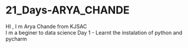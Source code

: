 # 21_Days-ARYA_CHANDE
HI , I m Arya Chande from KJSAC  
I m a beginer to data science
Day 1 - Learnt the instalation of python and pycharm 
